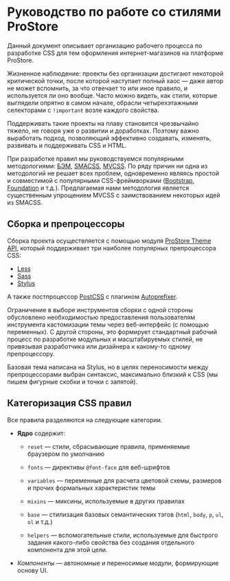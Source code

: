# Руководство по работе со стилями ProStore

Данный документ описывает организацию рабочего процесса
 по разработке CSS для тем оформления интернет-магазинов на платформе ProStore.
 
Жизненное наблюдение: проекты без организации достигают некоторой критической точки,
после которой наступает полный хаос — даже автор не может вспомнить, за что отвечает
то или иное правило, и используется ли оно вообще. Часто можно видеть,
как стили, которые выглядели опрятно в самом начале, обрасли четырехэтажными
селекторами с `!important` возле каждого свойства.

Поддерживать такие проекты на плаву становится чрезвычайно тяжело, не говоря уже
о развитии и доработках. Поэтому важно выработать подход, позволяющий эффективно
создавать, изменять, развивать и поддерживать CSS и HTML.

При разработке правил мы руководствуемся популярными методологиями:
[БЭМ](https://ru.bem.info/), [SMACSS](https://smacss.com/), [MVCSS](http://mvcss.io/).
По ряду причин ни одна из методологий не решает всех проблем, одновременно являясь
простой и совместимой с популярными CSS-фреймворками ([Bootstrap](http://getbootstrap.com/),
[Foundation](http://foundation.zurb.com/) и т.д.). Предлагаемая нами методология
является существенным упрощением MVCSS с заимствованием некоторых идей из SMACSS.

## Сборка и препроцессоры

Сборка проекта осуществляется с помощью модуля
[ProStore Theme API](http://github.com/prstr/theme-api),
который поддерживает три наиболее популярных препроцессора CSS:

  * [Less](http://lesscss.org/)
  * [Sass](http://sass-lang.com/)
  * [Stylus](https://learnboost.github.io/stylus/)

А также постпроцессор [PostCSS](https://github.com/postcss/postcss) с плагином
[Autoprefixer](https://github.com/postcss/autoprefixer).

Ограничение в выборе инструментов сборки с одной стороны обусловлено необходимостью
предоставления пользователям инструмента кастомизации темы через веб-интерфейс
(с помощью переменных). С другой стороны, это формирует стандартный рабочий процесс
по разработке модульных и масштабируемых стилей, не привязывая разработчика или 
дизайнера к какому-то одному препроцессору.

Базовая тема написана на Stylus, но в целях переносимости между препроцессорами
выбран синтаксис, максимально близкий к CSS (мы пишем фигурные скобки и точки
с запятой).

## Категоризация CSS правил
 
Все правила разделяются на следующие категории.

  * **Ядро** содержит:
  
    * `reset` — стили, сбрасывающие правила, применяемые браузером по умолчанию
    
    * `fonts` — директивы `@font-face` для веб-шрифтов
    
    * `variables` — переменные для расчета цветовой схемы, размеров и прочих
      формальных характеристик темы
      
    * `mixins` — миксины, используемые в других правилах
    
    * `base` — стилизация базовых семантических тэгов
      (`html`, `body`, `p`, `ul`, `ol` и т.д.)
      
    * `helpers` — вспомогательные стили, используемые для быстрого задания
      какого-либо свойства без создания отдельного компонента для этой цели.
    
  * *Компоненты* — автономные и переносимые модули, формирующие основу UI.
   
 
